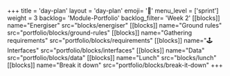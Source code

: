 +++
title = 'day-plan'
layout = 'day-plan'
emoji= '📝'
menu_level = ['sprint']
weight = 3
backlog= 'Module-Portfolio'
backlog_filter= 'Week 2'
[[blocks]]
name="Energiser"
src="blocks/energiser"
[[blocks]]
name="Ground rules"
src="portfolio/blocks/ground-rules"
[[blocks]]
name="Gathering requirements"
src="portfolio/blocks/requirements"
[[blocks]]
name="🕹️ Interfaces"
src="portfolio/blocks/interfaces"
[[blocks]]
name="Data"
src="portfolio/blocks/data"
[[blocks]]
name="Lunch"
src="blocks/lunch"
[[blocks]]
name="Break it down"
src="portfolio/blocks/break-it-down"
+++
